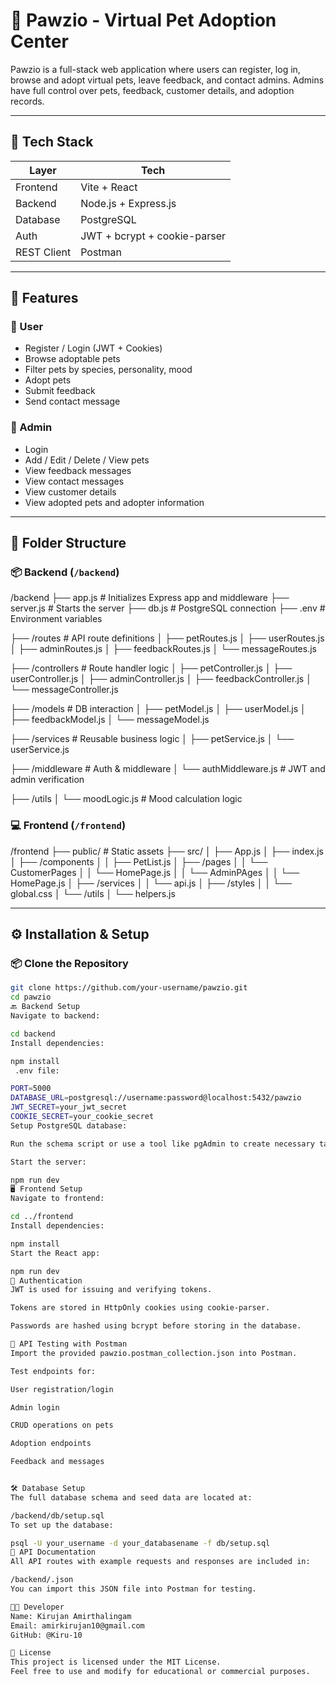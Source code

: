 
# 🐾 Pawzio - Virtual Pet Adoption Center

Pawzio is a full-stack web application where users can register, log in, browse and adopt virtual pets, leave feedback, and contact admins. Admins have full control over pets, feedback, customer details, and adoption records.

---

## 🔧 Tech Stack

| Layer       | Tech                           |
|-------------|--------------------------------|
| Frontend    | Vite + React                   |
| Backend     | Node.js + Express.js           |
| Database    | PostgreSQL                     |
| Auth        | JWT + bcrypt + cookie-parser   |
| REST Client | Postman                        |

---

## 🚀 Features

### 👤 User
- Register / Login (JWT + Cookies)
- Browse adoptable pets
- Filter pets by species, personality, mood
- Adopt pets
- Submit feedback
- Send contact message

### 🔐 Admin
- Login
- Add / Edit / Delete / View pets
- View feedback messages
- View contact messages
- View customer details
- View adopted pets and adopter information

---

## 📁 Folder Structure

### 📦 Backend (`/backend`)

/backend
├── app.js # Initializes Express app and middleware
├── server.js # Starts the server
├── db.js # PostgreSQL connection
├── .env # Environment variables

├── /routes # API route definitions
│ ├── petRoutes.js
│ ├── userRoutes.js
│ ├── adminRoutes.js
│ ├── feedbackRoutes.js
│ └── messageRoutes.js

├── /controllers # Route handler logic
│ ├── petController.js
│ ├── userController.js
│ ├── adminController.js
│ ├── feedbackController.js
│ └── messageController.js

├── /models # DB interaction
│ ├── petModel.js
│ ├── userModel.js
│ ├── feedbackModel.js
│ └── messageModel.js

├── /services # Reusable business logic
│ ├── petService.js
│ └── userService.js

├── /middleware # Auth & middleware
│ └── authMiddleware.js # JWT and admin verification

├── /utils
│ └── moodLogic.js # Mood calculation logic


### 💻 Frontend (`/frontend`)

/frontend
├── public/ # Static assets
├── src/
│ ├── App.js
│ ├── index.js
│ ├── /components
│ │ ├── PetList.js
│ ├── /pages
│ │ └── CustomerPages
│ │    └── HomePage.js
│ │ └── AdminPAges
│ │    └── HomePage.js
│ ├── /services
│ │ └── api.js 
│ ├── /styles
│ │ └── global.css
│ └── /utils
│ └── helpers.js

---

## ⚙️ Installation & Setup

### 📦 Clone the Repository

```bash
git clone https://github.com/your-username/pawzio.git
cd pawzio
🔙 Backend Setup
Navigate to backend:

cd backend
Install dependencies:

npm install
 .env file:

PORT=5000
DATABASE_URL=postgresql://username:password@localhost:5432/pawzio
JWT_SECRET=your_jwt_secret
COOKIE_SECRET=your_cookie_secret
Setup PostgreSQL database:

Run the schema script or use a tool like pgAdmin to create necessary tables (users, pets, feedbacks, messages, adoptions, etc.).

Start the server:

npm run dev
🖥️ Frontend Setup
Navigate to frontend:

cd ../frontend
Install dependencies:

npm install
Start the React app:

npm run dev
🔐 Authentication
JWT is used for issuing and verifying tokens.

Tokens are stored in HttpOnly cookies using cookie-parser.

Passwords are hashed using bcrypt before storing in the database.

🧪 API Testing with Postman
Import the provided pawzio.postman_collection.json into Postman.

Test endpoints for:

User registration/login

Admin login

CRUD operations on pets

Adoption endpoints

Feedback and messages


🛠 Database Setup
The full database schema and seed data are located at:

/backend/db/setup.sql
To set up the database:

psql -U your_username -d your_databasename -f db/setup.sql
📄 API Documentation
All API routes with example requests and responses are included in:

/backend/.json
You can import this JSON file into Postman for testing.

👨‍💻 Developer
Name: Kirujan Amirthalingam
Email: amirkirujan10@gmail.com
GitHub: @Kiru-10

📄 License
This project is licensed under the MIT License.
Feel free to use and modify for educational or commercial purposes.










